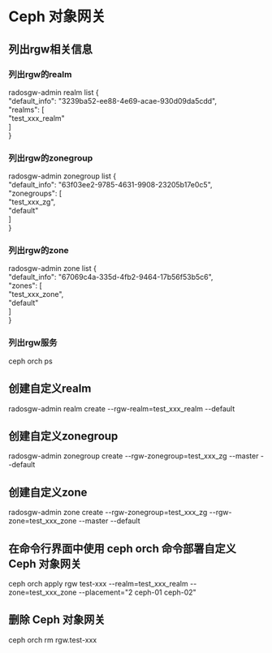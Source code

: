 # Ceph 对象网关
## 列出rgw相关信息
### 列出rgw的realm<br>
radosgw-admin realm list 
{<br>
    "default_info": "3239ba52-ee88-4e69-acae-930d09da5cdd",<br>
    "realms": [<br>
        "test_xxx_realm"<br>
    ]<br>
}<br>
### 列出rgw的zonegroup<br>
radosgw-admin zonegroup list 
{<br>
    "default_info": "63f03ee2-9785-4631-9908-23205b17e0c5",<br>
    "zonegroups": [<br>
        "test_xxx_zg",<br>
        "default"<br>
    ]<br>
}<br>

### 列出rgw的zone<br>
radosgw-admin zone list 
{<br>
    "default_info": "67069c4a-335d-4fb2-9464-17b56f53b5c6",<br>
    "zones": [<br>
        "test_xxx_zone",<br>
        "default"<br>
    ]<br>
}<br>

### 列出rgw服务<br>
ceph orch ps<br>

## 创建自定义realm
radosgw-admin realm create --rgw-realm=test_xxx_realm --default<br>
## 创建自定义zonegroup
radosgw-admin zonegroup create --rgw-zonegroup=test_xxx_zg --master --default<br>
## 创建自定义zone
radosgw-admin zone create --rgw-zonegroup=test_xxx_zg --rgw-zone=test_xxx_zone --master --default<br>
## 在命令行界面中使用 ceph orch 命令部署自定义 Ceph 对象网关
ceph orch apply rgw test-xxx --realm=test_xxx_realm --zone=test_xxx_zone --placement="2 ceph-01 ceph-02"<br>

## 删除 Ceph 对象网关
ceph orch rm rgw.test-xxx<br>
